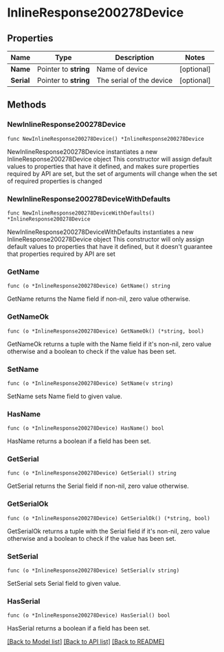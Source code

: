 # InlineResponse200278Device

## Properties

Name | Type | Description | Notes
------------ | ------------- | ------------- | -------------
**Name** | Pointer to **string** | Name of device | [optional] 
**Serial** | Pointer to **string** | The serial of the device | [optional] 

## Methods

### NewInlineResponse200278Device

`func NewInlineResponse200278Device() *InlineResponse200278Device`

NewInlineResponse200278Device instantiates a new InlineResponse200278Device object
This constructor will assign default values to properties that have it defined,
and makes sure properties required by API are set, but the set of arguments
will change when the set of required properties is changed

### NewInlineResponse200278DeviceWithDefaults

`func NewInlineResponse200278DeviceWithDefaults() *InlineResponse200278Device`

NewInlineResponse200278DeviceWithDefaults instantiates a new InlineResponse200278Device object
This constructor will only assign default values to properties that have it defined,
but it doesn't guarantee that properties required by API are set

### GetName

`func (o *InlineResponse200278Device) GetName() string`

GetName returns the Name field if non-nil, zero value otherwise.

### GetNameOk

`func (o *InlineResponse200278Device) GetNameOk() (*string, bool)`

GetNameOk returns a tuple with the Name field if it's non-nil, zero value otherwise
and a boolean to check if the value has been set.

### SetName

`func (o *InlineResponse200278Device) SetName(v string)`

SetName sets Name field to given value.

### HasName

`func (o *InlineResponse200278Device) HasName() bool`

HasName returns a boolean if a field has been set.

### GetSerial

`func (o *InlineResponse200278Device) GetSerial() string`

GetSerial returns the Serial field if non-nil, zero value otherwise.

### GetSerialOk

`func (o *InlineResponse200278Device) GetSerialOk() (*string, bool)`

GetSerialOk returns a tuple with the Serial field if it's non-nil, zero value otherwise
and a boolean to check if the value has been set.

### SetSerial

`func (o *InlineResponse200278Device) SetSerial(v string)`

SetSerial sets Serial field to given value.

### HasSerial

`func (o *InlineResponse200278Device) HasSerial() bool`

HasSerial returns a boolean if a field has been set.


[[Back to Model list]](../README.md#documentation-for-models) [[Back to API list]](../README.md#documentation-for-api-endpoints) [[Back to README]](../README.md)



